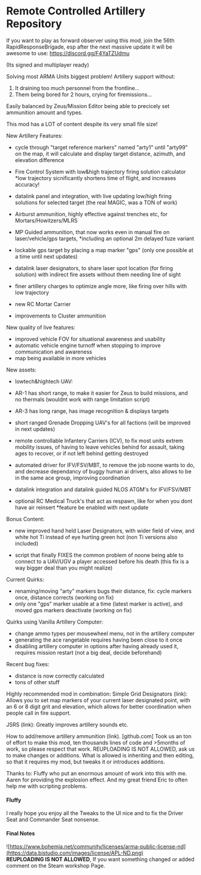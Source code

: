# Remote Controlled Artillery Repository

If you want to play as forward observer using this mod, join the 56th RapidResponseBrigade, esp after the next massive update it will be awesome to use:
https://discord.gg/F4YaTZUdmu

(Its signed and multiplayer ready)

Solving most ARMA Units biggest problem!
Artillery support without:

1. It draining too much personnel from the frontline...
2. Them being bored for 2 hours, crying for firemissions...

Easily balanced by Zeus/Mission Editor being able to precicely set ammunition amount and types.

This mod has a LOT of content despite its very small file size!

New Artillery Features:
- cycle through "target reference markers" named "arty1" until "arty99" on the map, it will calculate and display target distance, azimuth, and elevation difference
- Fire Control System with low&high trajectory firing solution calculator
*low trajectory sicnificantly shortens time of flight, and increases accuracy!
- datalink panel and integration, with live updating low/high firing solutions for selected target (the real MAGIC, was a TON of work)

- Airburst ammunition, highly effective against trenches etc, for Mortars/Howitzers/MLRS
- MP Guided ammunition, that now works even in manual fire on laser/vehicle/gps targets, *including an optional 2m delayed fuze variant

- lockable gps target by placing a map marker "gps" (only one possible at a time until next updates)
- datalink laser designators, to share laser spot location (for firing solution) with indirect fire assets without them needing line of sight
- finer artillery charges to optimize angle more, like firing over hills with low trajectory

- new RC Mortar Carrier
- improvements to Cluster ammunition


New quality of live features:
- improved vehicle FOV for situational awareness and usability
- automatic vehicle engine turnoff when stopping to improve communication and awareness
- map being available in more vehicles

New assets:
- lowtech&hightech UAV:
- AR-1 has short range, to make it easier for Zeus to build missions, and no thermals (wouldnt work with range limitation script)
- AR-3 has long range, has image recognition & displays targets
- short ranged Grenade Dropping UAV's for all factions (will be improved in next updates)

- remote controllable Infantery Carriers (ICV), to fix most units extrem mobility issues, of having to leave vehicles behind for assault, taking ages to recover, or if not left behind getting destroyed
- automated driver for IFV/FSV/MBT, to remove the job noone wants to do, and decrease dependancy of buggy human ai drivers, also allows to be in the same ace group, improving coordination
- datalink integration and datalink guided NLOS ATGM's for IFV/FSV/MBT

- optional RC Medical Truck's that act as respawn, like for when you dont have air reinsert *feature be enabled with next update


Bonus Content:
- new improved hand held Laser Designators, with wider field of view, and white hot Ti instead of eye hurting green hot (non Ti versions also included)

- script that finally FIXES the common problem of noone being able to connect to a UAV/UGV a player accessed before his death (this fix is a way bigger deal than you might realize)


Current Quirks:
- renaming/moving "arty" markers bugs their distance, fix: cycle markers once, distance corrects (working on fix)
- only one "gps" marker usable at a time (latest marker is active), and moved gps markers deactivate (working on fix)

Quirks using Vanilla Artillery Computer:
- change ammo types per mousewheel menu, not in the artillery computer
- generating the ace rangetable requires having been close to it once
- disabling artillery computer in options after having already used it, requires mission restart (not a big deal, decide beforehand)

Recent bug fixes:
- distance is now correctly calculated
- tons of other stuff


Highly recommended mod in combination:
Simple Grid Designators (link):
Allows you to set map markers of your current laser designated point, with an 6 or 8 digit grit and elevation, which allows for better coordination when people call in fire support.

JSRS (link):
Greatly improves artillery sounds etc.

How to add/remove artillery ammunition (link).
[github.com]
Took us an ton of effort to make this mod, ten thousands lines of code and >5months of work, so please respect that work.
REUPLOADING IS NOT ALLOWED, ask us to make changes or additions.
What is allowed is inheriting and then editing, so that it requires my mod, but tweaks it or introduces additions.

Thanks to:
Fluffy who put an enormous amount of work into this with me.
Aaren for providing the explosion effect.
And my great friend Eric to often help me with scripting problems.

#### Fluffy
I really hope you enjoy all the Tweaks to the UI nice and to fix the Driver Seat and Commander Seat nonsense.

#### Final Notes
![https://www.bohemia.net/community/licenses/arma-public-license-nd](https://data.bistudio.com/images/license/APL-ND.png)  
**REUPLOADING IS NOT ALLOWED**, If you want something changed or added comment on the Steam workshop Page.
